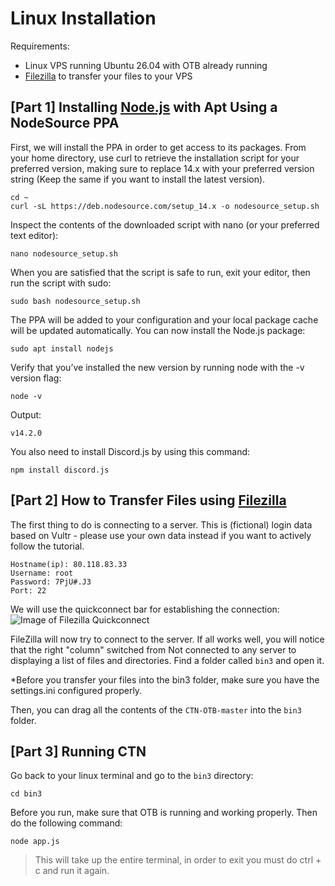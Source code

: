# Linux Installation
Requirements:
* Linux VPS running Ubuntu 26.04 with OTB already running
* [Filezilla](https://filezilla-project.org/download.php?type=client#close) to transfer your files to your VPS

## [Part 1] Installing [Node.js](https://nodejs.org/en/) with Apt Using a NodeSource PPA

First, we will install the PPA in order to get access to its packages. From your home directory, use curl to retrieve the installation script for your preferred version, making sure to replace 14.x with your preferred version string (Keep the same if you want to install the latest version).
```
cd ~
curl -sL https://deb.nodesource.com/setup_14.x -o nodesource_setup.sh
```

Inspect the contents of the downloaded script with nano (or your preferred text editor):
```
nano nodesource_setup.sh
```

When you are satisfied that the script is safe to run, exit your editor, then run the script with sudo:
```
sudo bash nodesource_setup.sh
```

The PPA will be added to your configuration and your local package cache will be updated automatically. You can now install the Node.js package:
```
sudo apt install nodejs
```

Verify that you’ve installed the new version by running node with the -v version flag:
```
node -v
```

Output:
```
v14.2.0
```


You also need to install Discord.js by using this command:
```
npm install discord.js
```

## [Part 2] How to Transfer Files using [Filezilla](https://filezilla-project.org/download.php?type=client#close)

The first thing to do is connecting to a server.
This is (fictional) login data based on Vultr - please use your own data instead if you want to actively follow the tutorial.

```
Hostname(ip): 80.118.83.33
Username: root
Password: 7PjU#.J3
Port: 22
```

We will use the quickconnect bar for establishing the connection:
![Image of Filezilla Quickconnect](https://i.imgur.com/NBBYRR5.png)

FileZilla will now try to connect to the server. If all works well, you will notice that the right "column" switched from Not connected to any server to displaying a list of files and directories. Find a folder called `bin3` and open it.

*Before you transfer your files into the bin3 folder, make sure you have the settings.ini configured properly.

Then, you can drag all the contents of the `CTN-OTB-master` into the `bin3` folder.

## [Part 3] Running CTN
Go back to your linux terminal and go to the `bin3` directory:
```
cd bin3
```
Before you run, make sure that OTB is running and working properly. Then do the following command:
```
node app.js
```
> This will take up the entire terminal, in order to exit you must do ctrl + c and run it again.
